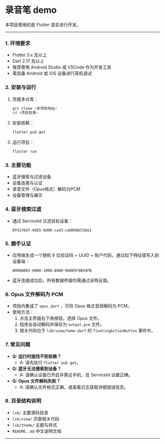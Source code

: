 # 录音笔 demo

本项目使用的是 Flutter 语言进行开发。

---

### 1. 环境要求
- Flutter 3.x 及以上
- Dart 2.17 及以上
- 推荐使用 Android Studio 或 VSCode 作为开发工具
- 需具备 Android 或 iOS 设备进行真机调试

### 2. 安装与运行
1. 克隆本仓库：
   ```bash
   git clone <本项目地址>
   cd <项目目录>
   ```
2. 安装依赖：
   ```bash
   flutter pub get
   ```
3. 运行项目：
   ```bash
   flutter run
   ```

### 3. 主要功能
- 蓝牙搜索与过滤设备
- 设备连接与认证
- 录音文件（Opus格式）解码为PCM
- 设备管理与展示

### 4. 蓝牙搜索过滤
- 通过 ServiceId 过滤目标设备：
  ```
  0f417647-9d55-6d98-ca43-cdd098d726e1
  ```

### 5. 握手认证
- 应用端生成一个随机 6 位验证码 + UUID + 账户代码，通过如下特征值写入到设备端：
  ```
  0000A001-0000-1000-8000-00805F9B34FB
  ```
- 蓝牙连接成功后，所有数据传输均需通过该特征值。

### 6. Opus 文件解码为 PCM
- 项目内集成了 `opus_dart` ，可将 Opus 格式音频解码为 PCM。
- 使用方法：
  1. 点击主界面右下角按钮，选择 Opus 文件。
  2. 程序会自动解码并保存为 `output.pcm` 文件。
  3. 相关代码位于 `lib/view/home.dart` 的 `floatingActionButton` 事件中。

### 7. 常见问题
- **Q: 运行时报找不到依赖？**
  - A: 请先执行 `flutter pub get`。
- **Q: 蓝牙无法搜索到设备？**
  - A: 请确认设备已开启并靠近手机，且 ServiceId 设置正确。
- **Q: Opus 文件解码失败？**
  - A: 请确认文件格式正确，或查看日志获取详细错误信息。

### 8. 目录结构说明
- `lib/` 主要源码目录
- `lib/view/` 页面相关代码
- `lib/theme/` 主题与样式
- `README..md` 中文说明文档

---
